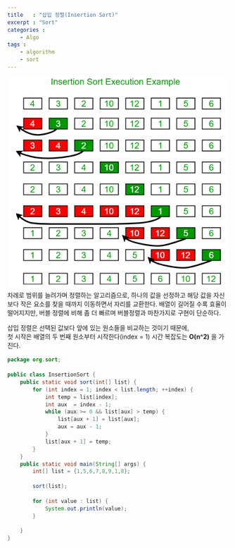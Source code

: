 ```yaml
---
title   : "삽입 정렬(Insertion Sort)"
excerpt : "Sort"
categories : 
    - Algo
tags : 
    - algorithm
    - sort
---
```


![insertion](/assets/img/algorithm/insertion-sort.PNG)  
차례로 범위를 늘려가며 정렬하는 알고리즘으로, 하나의 값을 선정하고 해당 값을 자신보다 작은 요소를 찾을 때까지 이동하면서 자리를 교환한다. 배열이 길어질 수록 효율이 떨어지지만, 버블 정렬에 비해 좀 더 빠르며 버블정렬과 마찬가지로 구현이 단순하다.  

삽입 정렬은 선택된 값보다 앞에 있는 원소들을 비교하는 것이기 때문에,  
첫 시작은 배열의 두 번째 원소부터 시작한다(index = 1)
시간 복잡도는 __O(n^2)__ 을 가진다.
```java
package org.sort;

public class InsertionSort {
    public static void sort(int[] list) {
        for (int index = 1; index < list.length; ++index) {
            int temp = list[index];
            int aux  = index - 1;
            while (aux >= 0 && list[aux] > temp) {
                list[aux + 1] = list[aux];
                aux = aux - 1;
            }
            list[aux + 1] = temp;
        }
    }
    public static void main(String[] args) {
        int[] list = {1,5,6,7,8,9,1,8};

        sort(list);

        for (int value : list) {
            System.out.println(value);
        }

    }
}
```
